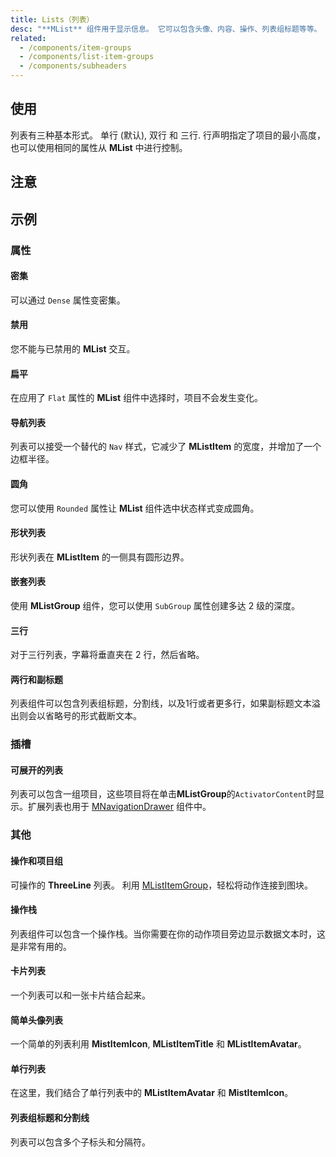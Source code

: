 ```yaml
---
title: Lists（列表）
desc: "**MList** 组件用于显示信息。 它可以包含头像、内容、操作、列表组标题等等。 列表以易于在集合中识别特定项目的方式显示内容。 它们为组织一组文本和图像提供了一致的样式。"
related:
  - /components/item-groups
  - /components/list-item-groups
  - /components/subheaders
---
```


## 使用

列表有三种基本形式。 单行 (默认), 双行 和 三行. 行声明指定了项目的最小高度，也可以使用相同的属性从 **MList** 中进行控制。

<lists-usage></lists-usage>

## 注意

<app-alerts type="info" content="如果您要查找有状态列表项，请查看 [**MListItemGroup**](/blazor/components/list-item-groups)。"></app-alerts>

## 示例

### 属性

#### 密集

可以通过 `Dense` 属性变密集。

<masa-example file="Examples.components.lists.Dense"></masa-example>

#### 禁用

您不能与已禁用的 **MList** 交互。

<masa-example file="Examples.components.lists.Disabled"></masa-example>

#### 扁平

在应用了 `Flat` 属性的 **MList** 组件中选择时，项目不会发生变化。

<masa-example file="Examples.components.lists.Flat"></masa-example>

#### 导航列表

列表可以接受一个替代的 `Nav` 样式，它减少了 **MListItem** 的宽度，并增加了一个边框半径。

<masa-example file="Examples.components.lists.Nav"></masa-example>

#### 圆角

您可以使用 `Rounded` 属性让 **MList** 组件选中状态样式变成圆角。

<masa-example file="Examples.components.lists.Rounded"></masa-example>

#### 形状列表

形状列表在 **MListItem** 的一侧具有圆形边界。

<masa-example file="Examples.components.lists.ShapedLists"></masa-example>

#### 嵌套列表

使用 **MListGroup** 组件，您可以使用 `SubGroup` 属性创建多达 2 级的深度。

<masa-example file="Examples.components.lists.SubGroup"></masa-example>

#### 三行

对于三行列表，字幕将垂直夹在 2 行，然后省略。

<masa-example file="Examples.components.lists.ThreeLine"></masa-example>

#### 两行和副标题

列表组件可以包含列表组标题，分割线，以及1行或者更多行，如果副标题文本溢出则会以省略号的形式截断文本。

<masa-example file="Examples.components.lists.TwoLinesAndSubheader"></masa-example>

### 插槽

#### 可展开的列表

列表可以包含一组项目，这些项目将在单击**MListGroup**的`ActivatorContent`时显示。扩展列表也用于 [MNavigationDrawer](/blazor/components/navigation-drawers) 组件中。

<masa-example file="Examples.components.lists.ExpansionLists"></masa-example>

### 其他

#### 操作和项目组

可操作的 **ThreeLine** 列表。 利用 [MListItemGroup](/blazor/components/list-item-groups)，轻松将动作连接到图块。

<masa-example file="Examples.components.lists.ActionsAndItemGroups"></masa-example>

#### 操作栈

列表组件可以包含一个操作栈。当你需要在你的动作项目旁边显示数据文本时，这是非常有用的。

<masa-example file="Examples.components.lists.ActionStack"></masa-example>

#### 卡片列表

一个列表可以和一张卡片结合起来。

<masa-example file="Examples.components.lists.CardList"></masa-example>

#### 简单头像列表

一个简单的列表利用 **MistItemIcon**, **MListItemTitle** 和 **MListItemAvatar**。

<masa-example file="Examples.components.lists.SimpleAvatarList"></masa-example>

#### 单行列表

在这里，我们结合了单行列表中的 **MListItemAvatar** 和 **MistItemIcon**。

<masa-example file="Examples.components.lists.SingleLineList"></masa-example>

#### 列表组标题和分割线

列表可以包含多个子标头和分隔符。

<masa-example file="Examples.components.lists.SubheadingsAndDividers"></masa-example>
